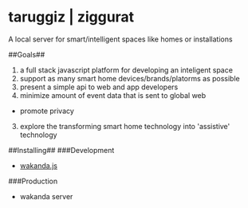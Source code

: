 # taruggiz | ziggurat 
A local server for smart/intelligent spaces like homes or installations

##Goals##
1. a full stack javascript platform for developing an inteligent space
  1. support as many smart home devices/brands/platorms as possible
  2. present a simple api to web and app developers
2. minimize amount of event data that is sent to global web
  * promote privacy
3. explore the transforming smart home technology into 'assistive' technology

##Installing##
###Development
* [wakanda.js](http://www.wakanda.org/downloads)

###Production
* wakanda server


